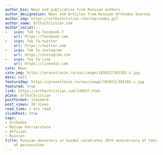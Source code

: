 ```yaml
---
author_bio: News and publication from Russian authors
author_designation: News and Articles from Russian Orthodox Sources
author_img: https://orthochristian.com/img/znak2.gif
author_name: OrthoChristian.com
author_social:
-   icon: fab fa-facebook-f
    url: https://facebook.com
-   icon: fab fa-twitter
    url: https://twitter.com
-   icon: fab fa-instagram
    url: https://instagram.com
-   icon: fas fa-link
    url: https://linkedin.com
cate: News
cate_img: https://pravoslavie.ru/sas/image/103923/392382.x.jpg
date: null
featureImg: https://pravoslavie.ru/sas/image/103923/392382.x.jpg
featured: true
link: https://orthochristian.com/148837.html
pCate: OrthoChristian
postFormat: standard
post_views: 28 Views
read_time: 2 min read
slidePost: true
tags:
- Orthodox
- Moscow Patriarchate
- Official
- Russian
title: Russian monastery in Suzdal celebrates 30th anniversary of rebirth after years
    of persecution
---
```

